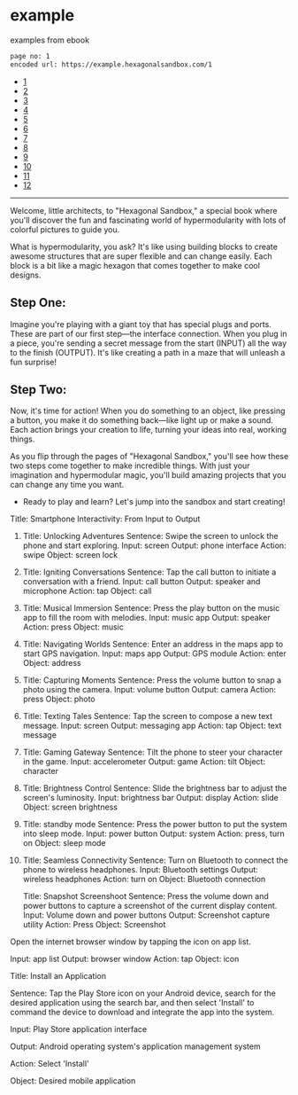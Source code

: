 # example
examples from ebook

```bash
page no: 1
encoded url: https://example.hexagonalsandbox.com/1
```


+ [1](1/README.md)
+ [2](2/README.md)
+ [3](3/README.md)
+ [4](4/README.md)
+ [5](5/README.md)
+ [6](6/README.md)
+ [7](7/README.md)
+ [8](8/README.md)
+ [9](9/README.md)
+ [10](10/README.md)
+ [11](11/README.md)
+ [12](12/README.md)


---

Welcome, little architects, to "Hexagonal Sandbox," a special book where you'll discover the fun and fascinating world of hypermodularity with lots of colorful pictures to guide you.

What is hypermodularity, you ask? It's like using building blocks to create awesome structures that are super flexible and can change easily. 
Each block is a bit like a magic hexagon that comes together to make cool designs.

## Step One: 
Imagine you're playing with a giant toy that has special plugs and ports. These are part of our first step—the interface connection.
When you plug in a piece, you're sending a secret message from the start (INPUT) all the way to the finish (OUTPUT). It's like creating a path in a maze that will unleash a fun surprise!

## Step Two: 
Now, it's time for action! 
When you do something to an object, like pressing a button, you make it do something back—like light up or make a sound.
Each action brings your creation to life, turning your ideas into real, working things.

As you flip through the pages of "Hexagonal Sandbox," you'll see how these two steps come together to make incredible things.
With just your imagination and hypermodular magic, you'll build amazing projects that you can change any time you want.

- Ready to play and learn? 
Let's jump into the sandbox and start creating!



Title: Smartphone Interactivity: From Input to Output

1. Title: Unlocking Adventures
   Sentence: Swipe the screen to unlock the phone and start exploring.
   Input: screen
   Output: phone interface
   Action: swipe
   Object: screen lock

2. Title: Igniting Conversations
   Sentence: Tap the call button to initiate a conversation with a friend.
   Input: call button
   Output: speaker and microphone
   Action: tap
   Object: call

3. Title: Musical Immersion
   Sentence: Press the play button on the music app to fill the room with melodies.
   Input: music app
   Output: speaker
   Action: press
   Object: music

4. Title: Navigating Worlds
   Sentence: Enter an address in the maps app to start GPS navigation.
   Input: maps app
   Output: GPS module
   Action: enter
   Object: address

5. Title: Capturing Moments
   Sentence: Press the volume button to snap a photo using the camera.
   Input: volume button
   Output: camera
   Action: press
   Object: photo

6. Title: Texting Tales
   Sentence: Tap the screen to compose a new text message.
   Input: screen
   Output: messaging app
   Action: tap
   Object: text message

7. Title: Gaming Gateway
   Sentence: Tilt the phone to steer your character in the game.
   Input: accelerometer
   Output: game
   Action: tilt
   Object: character

8. Title: Brightness Control
   Sentence: Slide the brightness bar to adjust the screen's luminosity.
   Input: brightness bar
   Output: display
   Action: slide
   Object: screen brightness

9. Title: standby mode
   Sentence: Press the power button to put the system into sleep mode. 
   Input: power button
   Output: system
   Action: press, turn on
   Object: sleep mode

10. Title: Seamless Connectivity
    Sentence: Turn on Bluetooth to connect the phone to wireless headphones.
    Input: Bluetooth settings
    Output: wireless headphones
    Action: turn on
    Object: Bluetooth connection



    Title: Snapshot Screenshoot
   Sentence: Press the volume down and power buttons to capture a screenshot of the current display content.
   Input: Volume down and power buttons
   Output: Screenshot capture utility
   Action: Press
   Object: Screenshot

Open the internet browser window by tapping the icon on app list.

   
   Input: app list
   Output: browser window
   Action: tap
   Object: icon

   
Title:  Install an Application

Sentence: Tap the Play Store icon on your Android device, search for the desired application using the search bar, and then select 'Install' to command the device to download and integrate the app into the system.

Input: Play Store application interface

Output: Android operating system's application management system

Action: Select 'Install'

Object: Desired mobile application
    
